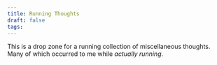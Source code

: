 ```yaml
---
title: Running Thoughts
draft: false
tags:
---
```

This is a drop zone for a running collection of miscellaneous thoughts. Many of which occurred to me while *actually running*.
